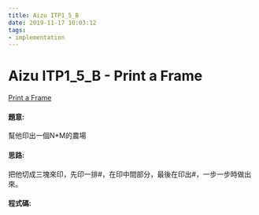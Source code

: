 ```yaml
---
title: Aizu ITP1_5_B
date: 2019-11-17 10:03:12
tags:
- implementation
---
```

# Aizu ITP1_5_B - Print a Frame
[Print a Frame](http://judge.u-aizu.ac.jp/onlinejudge/description.jsp?id=ITP1_5_B)

#### 題意:
幫他印出一個N*M的農場
<!-- more -->
#### 思路:
把他切成三塊來印，先印一排#，在印中間部分，最後在印出#，一步一步時做出來。
#### 程式碼:

<script src="https://gist.github.com/Daviswww/5e547e5c108bdb7fa47d5036c02f5f2d.js"></script>
